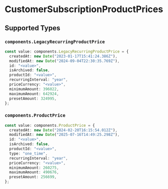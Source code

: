 # CustomerSubscriptionProductPrices


## Supported Types

### `components.LegacyRecurringProductPrice`

```typescript
const value: components.LegacyRecurringProductPrice = {
  createdAt: new Date("2023-01-17T15:41:24.386Z"),
  modifiedAt: new Date("2024-09-04T22:30:35.769Z"),
  id: "<value>",
  isArchived: false,
  productId: "<value>",
  recurringInterval: "year",
  priceCurrency: "<value>",
  minimumAmount: 396022,
  maximumAmount: 642924,
  presetAmount: 324995,
};
```

### `components.ProductPrice`

```typescript
const value: components.ProductPrice = {
  createdAt: new Date("2024-02-20T16:15:54.012Z"),
  modifiedAt: new Date("2025-07-16T14:49:25.298Z"),
  id: "<value>",
  isArchived: false,
  productId: "<value>",
  type: "one_time",
  recurringInterval: "year",
  priceCurrency: "<value>",
  minimumAmount: 260275,
  maximumAmount: 490676,
  presetAmount: 256699,
};
```


